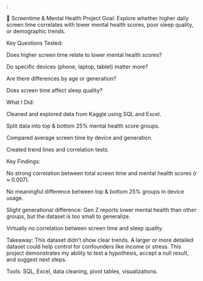 :

📄 Screentime & Mental Health Project
Goal:
Explore whether higher daily screen time correlates with lower mental health scores, poor sleep quality, or demographic trends.

Key Questions Tested:

Does higher screen time relate to lower mental health scores?

Do specific devices (phone, laptop, tablet) matter more?

Are there differences by age or generation?

Does screen time affect sleep quality?

What I Did:

Cleaned and explored data from Kaggle using SQL and Excel.

Split data into top & bottom 25% mental health score groups.

Compared average screen time by device and generation.

Created trend lines and correlation tests.

Key Findings:

No strong correlation between total screen time and mental health scores (r ≈ 0.007).

No meaningful difference between top & bottom 25% groups in device usage.

Slight generational difference: Gen Z reports lower mental health than other groups, but the dataset is too small to generalize.

Virtually no correlation between screen time and sleep quality.

Takeaway:
This dataset didn’t show clear trends. A larger or more detailed dataset could help control for confounders like income or stress. This project demonstrates my ability to test a hypothesis, accept a null result, and suggest next steps.

Tools: SQL, Excel, data cleaning, pivot tables, visualizations.

